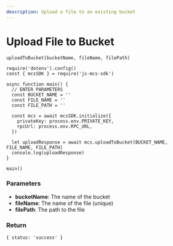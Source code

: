```yaml
---
description: Upload a file to an existing bucket
---
```


# Upload File to Bucket

`uploadToBucket(bucketName, fileName, filePath)`

```
require('dotenv').config()
const { mcsSDK } = require('js-mcs-sdk')

async function main() {
  // ENTER PARAMETERS
  const BUCKET_NAME = ''
  const FILE_NAME = ''
  const FILE_PATH = ''

  const mcs = await mcsSDK.initialize({
    privateKey: process.env.PRIVATE_KEY,
    rpcUrl: process.env.RPC_URL,
  })
  
  let uploadResponse = await mcs.uploadToBucket(BUCKET_NAME, FILE_NAME, FILE_PATH)
  console.log(uploadResponse)
}

main()
```

### Parameters

* **bucketName**: The name of the bucket&#x20;
* **fileName**: The name of the file (unique)
* **filePath**: The path to the file

### Return

```
{ status: 'success' }
```
